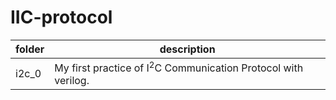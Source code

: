 <!--
 * @Autor: Zhang Tianxiang
 * @Date: 2022-08-07 12:02:11
 * @LastEditors: Zhang Tianxiang
 * @LastEditTime: 2022-08-07 12:25:01
-->
# IIC-protocol
|folder|description|
|--|--|
|i2c_0|My first practice of I$^2$C Communication Protocol with verilog.|